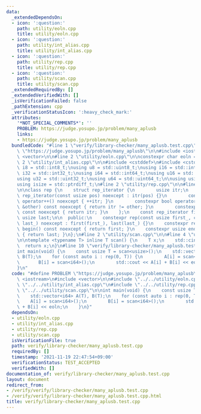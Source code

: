 ```yaml
---
data:
  _extendedDependsOn:
  - icon: ':question:'
    path: utility/eoln.cpp
    title: utility/eoln.cpp
  - icon: ':question:'
    path: utility/int_alias.cpp
    title: utility/int_alias.cpp
  - icon: ':question:'
    path: utility/rep.cpp
    title: utility/rep.cpp
  - icon: ':question:'
    path: utility/scan.cpp
    title: utility/scan.cpp
  _extendedRequiredBy: []
  _extendedVerifiedWith: []
  _isVerificationFailed: false
  _pathExtension: cpp
  _verificationStatusIcon: ':heavy_check_mark:'
  attributes:
    '*NOT_SPECIAL_COMMENTS*': ''
    PROBLEM: https://judge.yosupo.jp/problem/many_aplusb
    links:
    - https://judge.yosupo.jp/problem/many_aplusb
  bundledCode: "#line 1 \"verify/library-checker/many_aplusb.test.cpp\"\n#define PROBLEM\
    \ \"https://judge.yosupo.jp/problem/many_aplusb\"\n\n#include <iostream>\n#include\
    \ <vector>\n\n#line 2 \"utility/eoln.cpp\"\n\nconstexpr char eoln = '\\n';\n#line\
    \ 2 \"utility/int_alias.cpp\"\n\n#include <cstddef>\n#include <cstdint>\n\nusing\
    \ i8 = std::int8_t;\nusing u8 = std::uint8_t;\nusing i16 = std::int16_t;\nusing\
    \ i32 = std::int32_t;\nusing i64 = std::int64_t;\nusing u16 = std::uint16_t;\n\
    using u32 = std::uint32_t;\nusing u64 = std::uint64_t;\n\nusing usize = std::size_t;\n\
    using isize = std::ptrdiff_t;\n#line 2 \"utility/rep.cpp\"\n\n#line 4 \"utility/rep.cpp\"\
    \n\nclass rep {\n    struct rep_iterator {\n        usize itr;\n        constexpr\
    \ rep_iterator(const usize pos) noexcept : itr(pos) {}\n        constexpr void\
    \ operator++() noexcept { ++itr; }\n        constexpr bool operator!=(const usize\
    \ &other) const noexcept { return itr != other; }\n        constexpr usize operator*()\
    \ const noexcept { return itr; }\n    };\n    const rep_iterator first;\n    const\
    \ usize last;\n\n  public:\n    constexpr rep(const usize first_, const usize\
    \ last_) noexcept : first(first_), last(last_) {}\n    constexpr rep_iterator\
    \ begin() const noexcept { return first; }\n    constexpr usize end() const noexcept\
    \ { return last; }\n};\n#line 2 \"utility/scan.cpp\"\n\n#line 4 \"utility/scan.cpp\"\
    \n\ntemplate <typename T> inline T scan() {\n    T x;\n    std::cin >> x;\n  \
    \  return x;\n}\n#line 10 \"verify/library-checker/many_aplusb.test.cpp\"\n\n\
    int main(void) {\n    const usize T = scan<usize>();\n    std::vector<i64> A(T),\
    \ B(T);\n    for (const auto i : rep(0, T)) {\n        A[i] = scan<i64>();\n \
    \       B[i] = scan<i64>();\n        std::cout << A[i] + B[i] << eoln;\n    }\n\
    }\n"
  code: "#define PROBLEM \"https://judge.yosupo.jp/problem/many_aplusb\"\n\n#include\
    \ <iostream>\n#include <vector>\n\n#include \"../../utility/eoln.cpp\"\n#include\
    \ \"../../utility/int_alias.cpp\"\n#include \"../../utility/rep.cpp\"\n#include\
    \ \"../../utility/scan.cpp\"\n\nint main(void) {\n    const usize T = scan<usize>();\n\
    \    std::vector<i64> A(T), B(T);\n    for (const auto i : rep(0, T)) {\n    \
    \    A[i] = scan<i64>();\n        B[i] = scan<i64>();\n        std::cout << A[i]\
    \ + B[i] << eoln;\n    }\n}"
  dependsOn:
  - utility/eoln.cpp
  - utility/int_alias.cpp
  - utility/rep.cpp
  - utility/scan.cpp
  isVerificationFile: true
  path: verify/library-checker/many_aplusb.test.cpp
  requiredBy: []
  timestamp: '2021-11-19 22:47:54+09:00'
  verificationStatus: TEST_ACCEPTED
  verifiedWith: []
documentation_of: verify/library-checker/many_aplusb.test.cpp
layout: document
redirect_from:
- /verify/verify/library-checker/many_aplusb.test.cpp
- /verify/verify/library-checker/many_aplusb.test.cpp.html
title: verify/library-checker/many_aplusb.test.cpp
---
```

